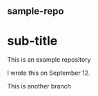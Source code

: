 ## sample-repo
# sub-title
This is an example repository


I wrote this on September 12.

This is another branch
